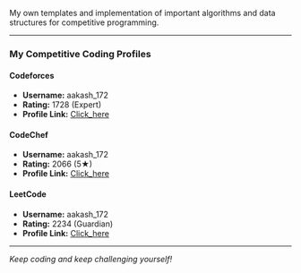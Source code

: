 ﻿My own templates and implementation of important algorithms and data structures for competitive programming.

---


### My Competitive Coding Profiles


#### Codeforces

- **Username:** aakash_172
- **Rating:** 1728 (Expert)
- **Profile Link:** [Click_here](https://codeforces.com/profile/aakash_172)

#### CodeChef

- **Username:** aakash_172
- **Rating:** 2066 (5&#9733;)
- **Profile Link:** [Click_here](https://www.codechef.com/users/aakash_172)

#### LeetCode

- **Username:** aakash_172
- **Rating:** 2234 (Guardian)
- **Profile Link:** [Click_here](https://leetcode.com/aakash_172/)

---

*Keep coding and keep challenging yourself!*
